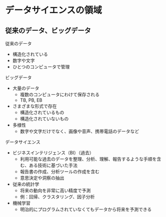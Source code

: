 # データサイエンスの領域

## 従来のデータ、ビッグデータ

従来のデータ

- 構造化されている
- 数字や文字
- ひとつのコンピュータで管理

ビッグデータ

- 大量のデータ
  - 複数のコンピュータにわけて保存される
  - TB, PB, EB
- さまざまな形式で存在
  - 構造化されているもの
  - 構造化されていないもの
- 多様性
  - 数字や文字だけでなく、画像や音声、携帯電話のデータなど

データサイエンス
- ビジネスインテリジェンス（BI）（過去）
  - 利用可能な過去のデータを整理、分析、理解、報告するような手順を含む、ある技術に基づいた手法
  - 報告書の作成、分析ツールの作成を含む
  - 意思決定や洞察の抽出
- 従来の統計学
  - 将来の動向を非常に高い精度で予測
  - 例：回帰、クラスタリング、因子分析
- 機械学習
  - 明治的にプログラムされていなくてもデータから将来を予測できる
